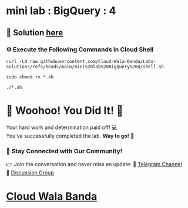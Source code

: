 # mini lab : BigQuery : 4

## 🔑 Solution [here](https://youtu.be/k7huQyHg73U)

### ⚙️ Execute the Following Commands in Cloud Shell

```
curl -LO raw.githubusercontent.com/Cloud-Wala-Banda/Labs-Solutions/refs/heads/main/mini%20lab%20BigQuery%204/shell.sh

sudo chmod +x *.sh

./*.sh
```

# 🎉 Woohoo! You Did It! 🎉  

Your hard work and determination paid off! 💻  
You've successfully completed the lab. **Way to go!** 🚀

### 💬 Stay Connected with Our Community!  
👉 Join the conversation and never miss an update:  📢 [Telegram Channel](https://t.me/cloudwalabanda)  
👥 [Discussion Group](https://t.me/cloudwalabandachats)  

# [Cloud Wala Banda](https://www.youtube.com/@cloudwalabanda)
